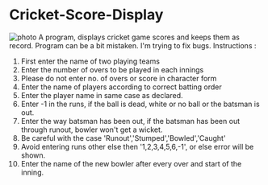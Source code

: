 # Cricket-Score-Display
![photo](https://hizliresim.com/TqFZ9q)
A program, displays cricket game scores and keeps them as record.
Program can be a bit mistaken. I'm trying to fix bugs.
Instructions :
1. First enter the name of two playing teams
2. Enter the number of overs to be played in each innings
3. Please do not enter no. of overs or score in character form
4. Enter the name of players according to correct batting order
5. Enter the player name in same case as declared.
6. Enter -1 in the runs, if the ball is dead, white or no ball or the batsman is out.
7. Enter the way batsman has been out, if the batsman has been out through runout, bowler won't get a wicket.
8. Be careful with the case 'Runout','Stumped','Bowled','Caught'
9. Avoid entering runs other else then '1,2,3,4,5,6,-1', or else error will be shown.
10. Enter the name of the new bowler after every over and start of the inning.
